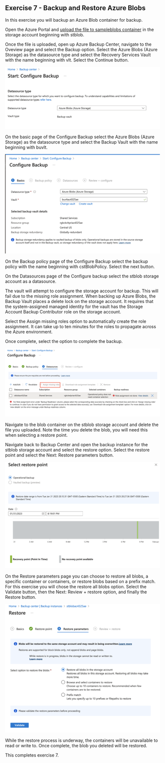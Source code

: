 ## Exercise 7 - Backup and Restore Azure Blobs

In this exercise you will backup an Azure Blob container for backup.

Open the Azure Portal and [upload the file to sampleblobs container](https://learn.microsoft.com/en-us/azure/storage/blobs/storage-quickstart-blobs-portal) in the storage account beginning with stblob.

Once the file is uploaded, open up Azure Backup Center, navigate to the Oveview page and select the Backup option. Select the Azure Blobs (Azure Storage) as the datasource type and select the Recovery Services Vault with the name beginning with vlt. Select the Continue button.

![Start: Configure Backup](../images/exercise7-image1.png)

On the basic page of the Configure Backup select the Azure Blobs (Azure Storage) as the datasource type and select the Backup Vault with the name beginning with buvlt.

![Configure Backup - Basic](../images/exercise7-image2.png)

On the Backup policy page of the Configure Backup select the backup policy with the name beginning with cstBlobPolicy. Select the next button.

On the Datasources page of the Configure backup select the stblob storage account as a datasource. 

The vault will attempt to configure the storage account for backup. This will fail due to the missing role assignment. When backing up Azure Blobs, the Backup Vault places a delete lock on the storage account. It requires that the system-assigned managed identity for the vault has the Storage Account Backup Contributor role on the storage account.

Select the Assign missing roles option to automatically create the role assignment. It can take up to ten minutes for the roles to propagate across the Azure environment.

Once complete, select the option to complete the backup.

![Configure Backup - Datasources](../images/exercise7-image3.png)

Navigate to the blob container on the stblob storage account and delete the file you uploaded. Note the time you delete the blob, you will need this when selecting a restore point.

Navigate back to Backup Center and open the backup instance for the stblob storage account and select the restore option. Select the restore point and select the Next: Restore parameters button.

![Select Restore Point](../images/exercise7-image4.png)

On the Restore parameters page you can choose to restore all blobs, a specific container or containers, or restore blobs based on a prefix match. For this exercise you will chose the restore all blobs option. Select the Validate button, then the Next: Review + restore option, and finally the Restore button.

![Select Restore Option](../images/exercise7-image5.png)

While the restore process is underway, the containers will be unavailable to read or write to. Once complete, the blob you deleted will be restored.

This completes exercise 7.